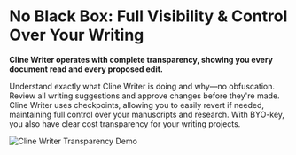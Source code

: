 # No Black Box: Full Visibility & Control Over Your Writing

**Cline Writer operates with complete transparency, showing you every document read and every proposed edit.**

Understand exactly what Cline Writer is doing and why—no obfuscation. Review all writing suggestions and approve changes before they're made. Cline Writer uses checkpoints, allowing you to easily revert if needed, maintaining full control over your manuscripts and research. With BYO-key, you also have clear cost transparency for your writing projects.

![Cline Writer Transparency Demo](https://storage.googleapis.com/cline_public_images/docs/assets/clines-transparency-hifi-5_compress.webp)
